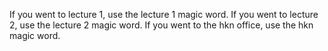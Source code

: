 If you went to lecture 1, use the lecture 1 magic word. 
If you went to lecture 2, use the lecture 2 magic word. 
If you went to the hkn office, use the hkn magic word.
